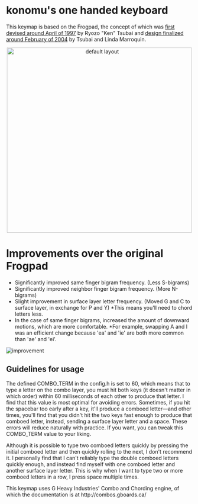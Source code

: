 # konomu's one handed keyboard

<p>

This keymap is based on the Frogpad, the concept of which was [first devised around April of 1997](https://patents.google.com/patent/US5793312A)
by Ryozo "Ken" Tsubai and [design finalized around February of 2004](https://patents.google.com/patent/WO2005078928A1)
by Tsubai and Linda Marroquin.</p>

<p align="center">
    <img src="https://i.imgur.com/VWQMUk7.png" alt="default layout" width="500">
</p>

# Improvements over the original Frogpad

* Significantly improved same finger bigram frequency. (Less S-bigrams)
* Significantly improved neighbor finger bigram frequency. (More N-bigrams)
* Slight improvement in surface layer letter frequency. (Moved G and C to surface layer, in exchange for P and Y)
	*This means you'll need to chord letters less.
* In the case of same finger bigrams, increased the amount of downward motions, which are more comfortable.
	*For example, swapping A and I was an efficient change because 'ea' and 'ie' are both more common than 'ae' and 'ei'.

![improvement](https://i.imgur.com/auVktOh.png)

## Guidelines for usage
<p>The defined COMBO_TERM in the config.h is set to 60, which means that to type a letter on the combo layer, you must hit both keys
(it doesn't matter in which order) within 60 milliseconds of each other to produce that letter. I find that this value is most optimal for 
avoiding errors. Sometimes, if you hit the spacebar too early after a key, it'll produce a comboed letter—and other times, you'll find that you
didn't hit the two keys fast enough to produce that comboed letter, instead, sending a surface layer letter and a space. These errors will
reduce naturally with practice. If you want, you can tweak this COMBO_TERM value to your liking.</p>
<p>Although it is possible to type two comboed letters quickly by pressing the initial comboed letter and then quickly rolling to the next, 
I don't recommend it. I personally find that I can't reliably type the double comboed letters quickly enough, and instead find myself with
one comboed letter and another surface layer letter. This is why when I want to type two or more comboed letters in a row, I press 
space multiple times.</p>
<p>This keymap uses G Heavy Industries' Combo and Chording engine, of which the documentation is at http://combos.gboards.ca/</p>
